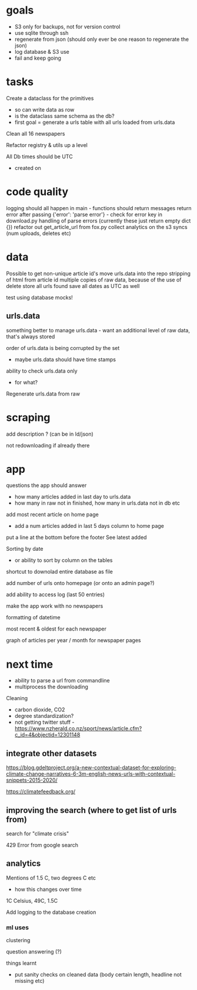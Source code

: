 # goals

- S3 only for backups, not for version control
- use sqlite through ssh
- regenerate from json (should only ever be one reason to regenerate the json)
- log database & S3 use
- fail and keep going


# tasks

Create a dataclass for the primitives
- so can write data as row
- is the dataclass same schema as the db?
- first goal = generate a urls table with all urls loaded from urls.data

Clean all 16 newspapers

Refactor registry & utils up a level

All Db times should be UTC
- created on


# code quality

logging should all happen in main - functions should return messages
return error after passing {'error': 'parse error'} - check for error key in download.py
handling of parse errors (currently these just return empty dict {})
refactor out get_article_url from fox.py
collect analytics on the s3 syncs (num uploads, deletes etc)


# data
Possible to get non-unique article id's
move urls.data into the repo
stripping of html from article id
multiple copies of raw data, because of the use of delete
store all urls found
save all dates as UTC as well

test using database mocks!

## urls.data

something better to manage urls.data - want an additional level of raw data, that's always stored

order of urls.data is being corrupted by the set
- maybe urls.data should have time stamps

ability to check urls.data only
- for what?

Regenerate urls.data from raw

# scraping

add description ? (can be in ld/json)

not redownloading if already there


# app
questions the app should answer
- how many articles added in last day to urls.data
- how many in raw not in finished, how many in urls.data not in db etc

add most recent article on home page
- add a num articles added in last 5 days column to home page

put a line at the bottom before the footer
See latest added

Sorting by date
- or ability to sort by column on the tables

shortcut to downolad entire database as file

add number of urls onto homepage (or onto an admin page?)

add ability to access log (last 50 entries)

make the app work with no newspapers

formatting of datetime

most recent & oldest for each newspaper

graph of articles per year / month for newspaper pages



# next time

- ability to parse a url from commandline 
- multiprocess the downloading

Cleaning
- carbon dioxide, CO2
- degree standardization?
- not getting twitter stuff - https://www.nzherald.co.nz/sport/news/article.cfm?c_id=4&objectid=12301148

## integrate other datasets

https://blog.gdeltproject.org/a-new-contextual-dataset-for-exploring-climate-change-narratives-6-3m-english-news-urls-with-contextual-snippets-2015-2020/

https://climatefeedback.org/

## improving the search (where to get list of urls from)

search for "climate crisis"

429 Error from google search


## analytics

Mentions of 1.5 C, two degrees C etc
- how this changes over time

1C Celsius, 49C, 1.5C

Add logging to the database creation

### ml uses

clustering

question answering (?)


things learnt
- put sanity checks on cleaned data (body certain length, headline not missing etc)

